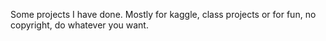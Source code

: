 Some projects I have done. Mostly for kaggle, class projects or for fun, no copyright, do whatever you want.
